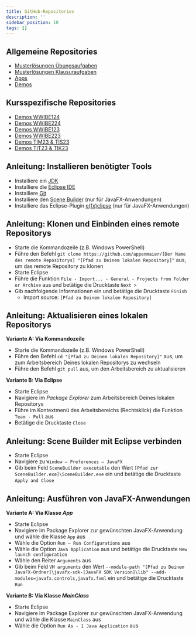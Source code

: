 ```yaml
---
title: GitHub-Repositories
description: ''
sidebar_position: 10
tags: []
---
```


## Allgemeine Repositories

- [Musterlösungen Übungsaufgaben](https://github.com/appenmaier/java_exercises)
- [Musterlösungen Klausuraufgaben](https://github.com/appenmaier/java_exam_exercises)
- [Apps](https://github.com/appenmaier/java_apps)
- [Demos](https://github.com/appenmaier/java_demos)

## Kursspezifische Repositories

- [Demos WWIBE124](https://github.com/appenmaier/java_wwibe124)
- [Demos WWIBE224](https://github.com/appenmaier/java_wwibe224)
- [Demos WWIBE123](https://github.com/appenmaier/java_wwibe123)
- [Demos WWIBE223](https://github.com/appenmaier/java_wwibe223)
- [Demos TIM23 & TIS23](https://github.com/appenmaier/java_timtis23)
- [Demos TIT23 & TIK23](https://github.com/appenmaier/java_tittik23)

## Anleitung: Installieren benötigter Tools

- Installiere ein [JDK](https://www.oracle.com/java/technologies/downloads/)
- Installiere die [Eclipse IDE](https://www.eclipse.org/)
- Installiere [Git](https://git-scm.com/downloads)
- Installiere den [Scene Builder](https://gluonhq.com/products/scene-builder/)
  (nur für JavaFX-Anwendungen)
- Installiere das Eclipse-Plugin
  [e(fx)clipse](http://download.eclipse.org/efxclipse/updates-released/) (nur
  für JavaFX-Anwendungen)

## Anleitung: Klonen und Einbinden eines remote Repositorys

- Starte die Kommandozeile (z.B. Windows PowerShell)
- Führe den Befehl
  `git clone https://github.com/appenmaier/[Der Name des remote Repositorys] "[Pfad zu Deinem lokalen Repository]"`
  aus, um das remote Repository zu klonen
- Starte Eclipse
- Führe die Funktion
  `File - Import... - General - Projects from Folder or Archive` aus und
  betätige die Drucktaste `Next >`
- Gib nachfolgende Informationen ein und betätige die Drucktaste `Finish`
  - Import source: `[Pfad zu Deinem lokalen Repository]`

## Anleitung: Aktualisieren eines lokalen Repositorys

**Variante A: Via Kommandozeile**

- Starte die Kommandozeile (z.B. Windows PowerShell)
- Führe den Befehl `cd "[Pfad zu Deinem lokalen Repository]"` aus, um zum
  Arbeitsbereich Deines lokalen Repositorys zu wechseln
- Führe den Befehl `git pull` aus, um den Arbeitsbereich zu aktualisieren

**Variante B: Via Eclipse**

- Starte Eclipse
- Navigiere im _Package Explorer_ zum Arbeitsbereich Deines lokalen Repositorys
- Führe im Kontextmenü des Arbeitsbereichs (Rechtsklick) die Funktion
  `Team - Pull` aus
- Betätige die Drucktaste `Close`

## Anleitung: Scene Builder mit Eclipse verbinden

- Starte Eclipse
- Navigiere zu `Window – Preferences – JavaFX`
- Gib beim Feld `SceneBuilder executable` den Wert
  `[Pfad zur SceneBuilder.exe]\SceneBuilder.exe` ein und betätige die Drucktaste
  `Apply and Close`

## Anleitung: Ausführen von JavaFX-Anwendungen

**Variante A: Via Klasse _App_**

- Starte Eclipse
- Navigiere im Package Explorer zur gewünschten JavaFX-Anwendung und wähle die
  Klasse `App` aus
- Wähle die Option `Run – Run Configurations` aus
- Wähle die Option `Java Application` aus und betätige die Drucktaste
  `New launch configuration`
- Wähle den Reiter `Arguments` aus
- Gib beim Feld `VM arguments` den Wert
  `--module-path "[Pfad zu Deinem JavaFX-Ordner]\javafx-sdk-[JavaFX SDK Version]\lib" --add-modules=javafx.controls,javafx.fxml`
  ein und betätige die Drucktaste `Run`

**Variante B: Via Klasse _MainClass_**

- Starte Eclipse
- Navigiere im Package Explorer zur gewünschten JavaFX-Anwendung und wähle die
  Klasse `MainClass` aus
- Wähle die Option `Run As - 1 Java Application` aus
